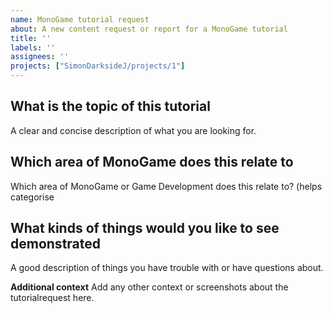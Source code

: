 ```yaml
---
name: MonoGame tutorial request
about: A new content request or report for a MonoGame tutorial
title: ''
labels: ''
assignees: ''
projects: ["SimonDarksideJ/projects/1"]
---
```


## What is the topic of this tutorial
A clear and concise description of what you are looking for.

## Which area of MonoGame does this relate to
Which area of MonoGame or Game Development does this relate to? (helps categorise

## What kinds of things would you like to see demonstrated
A good description of things you have trouble with or have questions about.

**Additional context**
Add any other context or screenshots about the tutorialrequest here.
